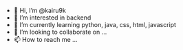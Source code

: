 - 👋 Hi, I’m @kairu9k
- 👀 I’m interested in backend
- 🌱 I’m currently learning python, java, css, html, javascript
- 💞️ I’m looking to collaborate on ...
- 📫 How to reach me ...

<!---
kairu9k/kairu9k is a ✨ special ✨ repository because its `README.md` (this file) appears on your GitHub profile.
You can click the Preview link to take a look at your changes.
--->
